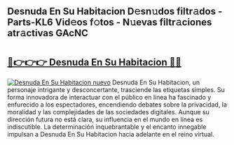 ## Desnuda En Su Habitacion D𝚎sn𝚞dos filtr𝚊dos - Parts-KL6 Vid𝚎os f𝚘tos - N𝚞evas filtr𝚊ciones atr𝚊ctivas GAcNC

# <h2><a href="http://mbbzz26.tromn.icu/?c=Desnuda+En+Su+Habitacion">🔗👉👉👉 Desnuda En Su Habitacion 🔗🔗</a></h2>

[![Desnuda En Su Habitacion nuevo](https://i.imgur.com/pEAQMta.gif)](http://mbbzz26.tromn.icu/?c=Desnuda+En+Su+Habitacion)
Desnuda En Su Habitacion, un personaje intrigante y desconcertante, trasciende las etiquetas simples. Su forma innovadora de interactuar con el público en línea ha fascinado y enfurecido a los espectadores, encendiendo debates sobre la privacidad, la moralidad y las complejidades de las sociedades digitales. Aunque su dirección futura no está clara, su influencia en el mundo en línea es indiscutible. La determinación inquebrantable y el encanto innegable impulsan a Desnuda En Su Habitacion hacia adelante en el reino virtual.
